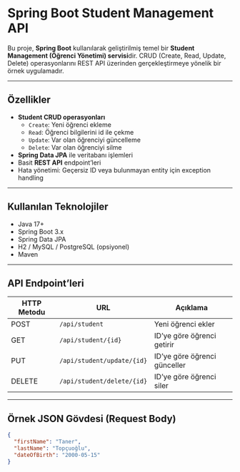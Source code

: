 # Spring Boot Student Management API

Bu proje, **Spring Boot** kullanılarak geliştirilmiş temel bir **Student Management (Öğrenci Yönetimi) servisi**dir. CRUD (Create, Read, Update, Delete) operasyonlarını REST API üzerinden gerçekleştirmeye yönelik bir örnek uygulamadır.

---

## Özellikler

- **Student CRUD operasyonları**
  - `Create`: Yeni öğrenci ekleme
  - `Read`: Öğrenci bilgilerini id ile çekme
  - `Update`: Var olan öğrenciyi güncelleme
  - `Delete`: Var olan öğrenciyi silme
- **Spring Data JPA** ile veritabanı işlemleri
- Basit **REST API** endpoint’leri
- Hata yönetimi: Geçersiz ID veya bulunmayan entity için exception handling

---

## Kullanılan Teknolojiler

- Java 17+
- Spring Boot 3.x
- Spring Data JPA
- H2 / MySQL / PostgreSQL (opsiyonel)
- Maven

---

## API Endpoint’leri

| HTTP Metodu | URL                       | Açıklama                   |
|------------|---------------------------|---------------------------|
| POST       | `/api/student`            | Yeni öğrenci ekler        |
| GET        | `/api/student/{id}`       | ID’ye göre öğrenci getirir |
| PUT        | `/api/student/update/{id}`| ID’ye göre öğrenci günceller |
| DELETE     | `/api/student/delete/{id}`| ID’ye göre öğrenci siler  |

---

## Örnek JSON Gövdesi (Request Body)

```json
{
  "firstName": "Taner",
  "lastName": "Topçuoğlu",
  "dateOfBirth": "2000-05-15"
}
